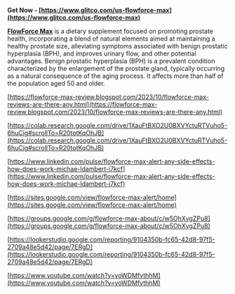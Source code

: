 **Get Now - [https://www.glitco.com/us-flowforce-max](https://www.glitco.com/us-flowforce-max)**

**[FlowForce Max](https://colab.research.google.com/drive/1XauFtBXO2U0BXVYctuRTVuho5-6huCig#scrollTo=R20totKqOhJB)** is a dietary supplement focused on promoting prostate health, incorporating a blend of natural elements aimed at maintaining a healthy prostate size, alleviating symptoms associated with benign prostatic hyperplasia (BPH), and improves urinary flow, and other potential advantages. Benign prostatic hyperplasia (BPH) is a prevalent condition characterized by the enlargement of the prostate gland, typically occurring as a natural consequence of the aging process. It affects more than half of the population aged 50 and older.

[https://flowforce-max-review.blogspot.com/2023/10/flowforce-max-reviews-are-there-any.html](https://flowforce-max-review.blogspot.com/2023/10/flowforce-max-reviews-are-there-any.html)

[https://colab.research.google.com/drive/1XauFtBXO2U0BXVYctuRTVuho5-6huCig#scrollTo=R20totKqOhJB](https://colab.research.google.com/drive/1XauFtBXO2U0BXVYctuRTVuho5-6huCig#scrollTo=R20totKqOhJB)

[https://www.linkedin.com/pulse/flowforce-max-alert-any-side-effects-how-does-work-michae-ldambert-i7kcf](https://www.linkedin.com/pulse/flowforce-max-alert-any-side-effects-how-does-work-michae-ldambert-i7kcf)

[https://sites.google.com/view/flowforce-max-alert/home](https://sites.google.com/view/flowforce-max-alert/home)

[https://groups.google.com/g/flowforce-max-about/c/w5OhXygZPu8](https://groups.google.com/g/flowforce-max-about/c/w5OhXygZPu8)

[https://lookerstudio.google.com/reporting/9104350b-fc65-42d8-97f5-2709a48e5d42/page/7ERgD](https://lookerstudio.google.com/reporting/9104350b-fc65-42d8-97f5-2709a48e5d42/page/7ERgD)

[https://www.youtube.com/watch?v=yoWDMfvthhM](https://www.youtube.com/watch?v=yoWDMfvthhM)
